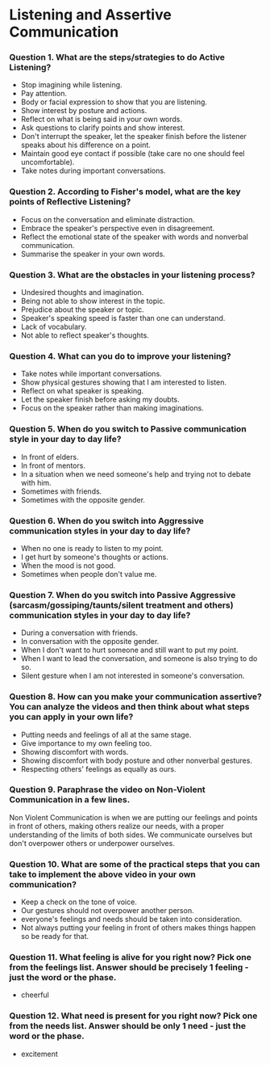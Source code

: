 
# Listening and Assertive Communication

### Question 1. What are the steps/strategies to do Active Listening?

- Stop imagining while listening.
- Pay attention.
- Body or facial expression to show that you are listening.
- Show interest by posture and actions.
- Reflect on what is being said in your own words.
- Ask questions to clarify points and show interest.
- Don't interrupt the speaker, let the speaker finish before the listener speaks about his difference on a point.
- Maintain good eye contact if possible (take care no one should feel uncomfortable).
- Take notes during important conversations.

### Question 2. According to Fisher's model, what are the key points of Reflective Listening?

- Focus on the conversation and eliminate distraction.
- Embrace the speaker's perspective even in disagreement.
- Reflect the emotional state of the speaker with words and nonverbal communication.
- Summarise the speaker in your own words.

### Question 3. What are the obstacles in your listening process?

- Undesired thoughts and imagination.
- Being not able to show interest in the topic.
- Prejudice about the speaker or topic.
- Speaker's speaking speed is faster than one can understand.
- Lack of vocabulary.
- Not able to reflect speaker's thoughts.
 
### Question 4. What can you do to improve your listening?

- Take notes while important conversations.
- Show physical gestures showing that I am interested to listen.
- Reflect on what speaker is speaking.
- Let the speaker finish before asking my doubts.
- Focus on the speaker rather than making imaginations.
 
### Question 5. When do you switch to Passive communication style in your day to day life?

- In front of elders.
- In front of mentors.
- In a situation when we need someone's help and trying not to debate with him.
- Sometimes with friends.
- Sometimes with the opposite gender.
 
### Question 6. When do you switch into Aggressive communication styles in your day to day life?

- When no one is ready to listen to my point.
- I get hurt by someone's thoughts or actions.
- When the mood is not good.
- Sometimes when people don't value me.
 
### Question 7. When do you switch into Passive Aggressive (sarcasm/gossiping/taunts/silent treatment and others) communication styles in your day to day life?

- During a conversation with friends.
- In conversation with the opposite gender.
- When I don't want to hurt someone and still want to put my point.
- When I want to lead the conversation, and someone is also trying to do so.
- Silent gesture when I am not interested in someone's conversation.
 
### Question 8. How can you make your communication assertive? You can analyze the videos and then think about what steps you can apply in your own life?

- Putting needs and feelings of all at the same stage.
- Give importance to my own feeling too.
- Showing discomfort with words.
- Showing discomfort with body posture and other nonverbal gestures.
- Respecting others' feelings as equally as ours.
 
### Question 9. Paraphrase the video on Non-Violent Communication in a few lines.

Non Violent Communication is when we are putting our feelings and points in front of others, making others realize our needs, with a proper understanding of the limits of both sides. We communicate ourselves but don't overpower others or underpower ourselves.
 
### Question 10. What are some of the practical steps that you can take to implement the above video in your own communication?
 
- Keep a check on the tone of voice.
- Our gestures should not overpower another person.
- everyone's feelings and needs should be taken into consideration.
- Not always putting your feeling in front of others makes things happen so be ready for that.

### Question 11. What feeling is alive for you right now? Pick one from the feelings list. Answer should be precisely 1 feeling - just the word or the phase.

- cheerful

### Question 12. What need is present for you right now? Pick one from the needs list. Answer should be only 1 need - just the word or the phase.

- excitement
